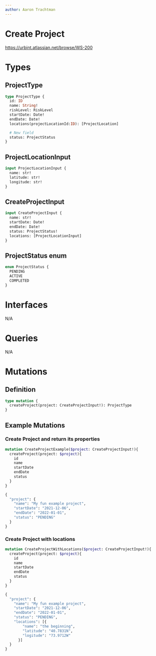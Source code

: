 ```yaml
---
author: Aaron Trachtman
---
```


# Create Project

<https://urbint.atlassian.net/browse/WS-200>

# Types

## ProjectType

``` graphql
type ProjectType {
  id: ID
  name: String!
  riskLevel: RiskLevel
  startDate: Date!
  endDate: Date!
  locations(projectLocationId:ID): [ProjectLocation]

  # New field
  status: ProjectStatus
}
```

## ProjectLocationInput

``` graphql
input ProjectLocationInput {
  name: str!
  latitude: str!
  longitude: str!
}
```

## CreateProjectInput

``` graphql
input CreateProjectInput {
  name: str!
  startDate: Date!
  endDate: Date!
  status: ProjectStatus!
  locations: [ProjectLocationInput]
}
```

## ProjectStatus enum

``` graphql
enum ProjectStatus {
  PENDING
  ACTIVE
  COMPLETED
}
```

# Interfaces

N/A

# Queries

N/A

# Mutations

## Definition

``` graphql
type mutation {
  createProject(project: CreateProjectInput!): ProjectType
}
```

## Example Mutations

### Create Project and return its properties

``` graphql
mutation CreateProjectExample($project: CreateProjectInput!){
  createProject(project: $project){
    id
    name
    startDate
    endDate
    status
  }
}

{
  "project": {
    "name": "My fun example project",
    "startDate": "2021-12-06",
    "endDate": "2022-01-01",
    "status": "PENDING"
  }
}
```

### Create Project with locations

``` graphql
mutation CreateProjectWithLocations($project: CreateProjectInput!){
  createProject(project: $project){
    id
    name
    startDate
    endDate
    status
  }
}

{
  "project": {
    "name": "My fun example project",
    "startDate": "2021-12-06",
    "endDate": "2022-01-01",
    "status": "PENDING",
    "locations": [{
        "name": "the beginning",
        "latitude": "40.7831N",
        "logitude": "73.9712W"
      }]
  }
}
```

